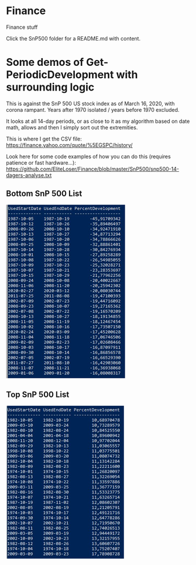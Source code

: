 # Finance
Finance stuff

Click the SnP500 folder for a README.md with content.

# Some demos of Get-PeriodicDevelopment with surrounding logic

This is against the SnP 500 US stock index as of March 16, 2020, with corona rampant. Years after 1970 isolated / years before 1970 excluded.

It looks at all 14-day periods, or as close to it as my algorithm based on date math, allows and then I simply sort out the extremities.

This is where I get the CSV file: https://finance.yahoo.com/quote/%5EGSPC/history/

Look here for some code examples of how you can do this (requires patience or fast hardware...): https://github.com/EliteLoser/Finance/blob/master/SnP500/snp500-14-dagers-analyse.txt

## Bottom SnP 500 List
![pic](/snp500-14-day-after-1970-bottom.jpg)

## Top SnP 500 List

![pic](/snp500-14-day-after-1970-top.jpg)
